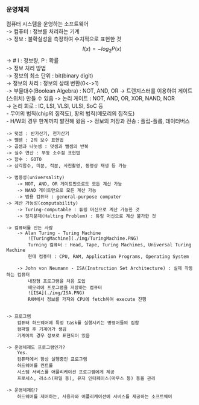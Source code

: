 ### 운영체제
컴퓨터 시스템을 운영하는 소프트웨어  
-> 컴퓨터 : 정보를 처리하는 기계  
-> 정보 : 불확실성을 측정하여 수치적으로 표현한 것
$$\ I(x) = - log_2 P(x)$$
-> # I : 정보량, P : 확률   
-> 정보 처리 방법  
    -> 정보의 최소 단위 : bit(binary digit)  
    -> 정보의 처리 : 정보의 상태 변환(0<->1)   
        -> 부울대수(Boolean Algebra) : NOT, AND, OR 
        -> 트랜지스터를 이용하여 게이트(스위치) 만들 수 있음
        -> 논리 게이트 : NOT, AND, OR, XOR, NAND, NOR  
        -> 논리 회로 : IC, LSI, VLSI, ULSI, SoC 등  
            - 무어의 법칙(chip의 집적도), 황의 법칙(메모리의 집적도)  
            - H/W의 경우 한계까지 발전해 왔음
        -> 정보의 저장과 전송 : 플립-플롭, 데이터버스

    -> 덧셈 : 반가산기, 전가산기
    -> 뺄셈 : 2의 보수 표현법
    -> 곱셈과 나눗셈 : 덧셈과 뺄셈의 반복
    -> 실수 연산 : 부동 소수점 표현법
    -> 함수 : GOTO
    -> 삼각함수, 미분, 적분, 사진촬영, 동영상 재생 등 가능

    -> 범용성(universality)
        -> NOT, AND, OR 게이트만으로도 모든 계산 가능
        -> NAND 게이트만으로 모든 계산 가능
        -> 범용 컴퓨터 : general-purpose computer
    -> 계산 가능성(computability)
        -> Turing-computable : 튜링 머신으로 계산 가능한 것
        -> 정지문제(Halting Problem) : 튜링 머신으로 계산 불가한 것
    
    -> 컴퓨터를 만든 사람
        -> Alan Turing - Turing Machine
            ![TuringMachine](./img/TuringMachine.PNG)
            Turning 컴퓨터 : Head, Tape, Turing Machines, Universal Turing Machine
            현대 컴퓨터 : CPU, RAM, Application Programs, Operating System

        -> John von Neumann - ISA(Instruction Set Architecture) : 실제 작동하는 컴퓨터
            내장형 프로그램을 처음 도입
            메모리에 프로그램을 저장하는 컴퓨터
            ![ISA](./img/ISA.PNG)
            RAM에서 정보를 가져와 CPU에 fetch하여 execute 진행


    -> 프로그램
        컴퓨터 하드웨어에 특정 task를 실행시키는 명령어들의 집합
        컴파일 후 기계어가 생김
        기계어의 경우 정보로 표현되어 있음
    
    -> 운영체제도 프로그램인가?
        Yes. 
        컴퓨터에서 항상 실행중인 프로그램
        하드웨어를 컨트롤
        시스템 서비스를 애플리케이션 프로그램에게 제공
        프로세스, 리소스(파일 등), 유저 인터페이스(마우스 등) 등을 관리

    -> 운영체제란?
        하드웨어를 제어하는, 사용자와 어플리케이션에 서비스를 제공하는 소프트웨어